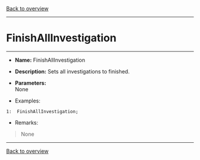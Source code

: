 [Back to overview](index.md)

---
# FinishAllInvestigation
---
- **Name:** FinishAllInvestigation
- **Description:** Sets all investigations to finished.
- **Parameters:**  
    None

- Examples:
```
1:  FinishAllInvestigation;     
```

- Remarks:
> None

---
[Back to overview](index.md)